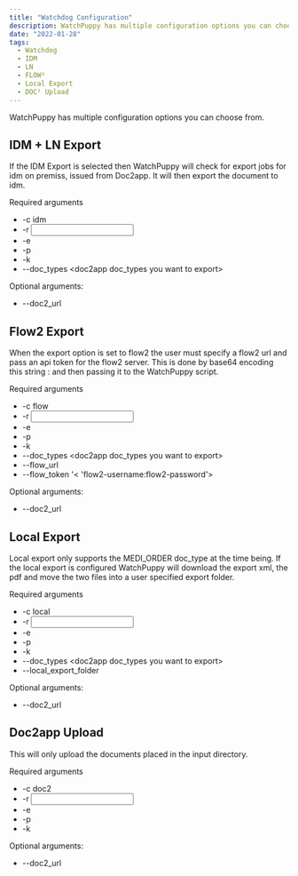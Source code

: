 ```yaml
---
title: "Watchdog Configuration"
description: WatchPuppy has multiple configuration options you can choose from
date: "2022-01-28"
tags:
  - Watchdog
  - IDM
  - LN
  - FLOW²
  - Local Export
  - DOC² Upload
---
```


WatchPuppy has multiple configuration options you can choose from.

## IDM + LN Export

If the IDM Export is selected then WatchPuppy will check for export jobs for idm on premiss, issued from Doc2app. It will then export the document to idm.

Required arguments

- \-c idm
- \-r <input directory>
- \-e <directory for failed docs>
- \-p <directory for processed docs>
- \-k <doc2app api key>
- \--doc\_types <doc2app doc\_types you want to export>

Optional arguments:

- \--doc2\_url <doc2api url>

## Flow2 Export

When the export option is set to flow2 the user must specify a flow2 url and pass an api token for the flow2 server. This is done by base64 encoding this string <flow2-username>:<flow2-password> and then passing it to the WatchPuppy script.

Required arguments

- \-c flow
- \-r <input directory>
- \-e <directory for failed docs>
- \-p <directory for processed docs>
- \-k <doc2app api key>
- \--doc\_types <doc2app doc\_types you want to export>
- \--flow\_url <your flow2 server url>
- \--flow\_token <base64 encode this string within >'< 'flow2-username:flow2-password'>

Optional arguments:

- \--doc2\_url <doc2api url>

## Local Export

Local export only supports the MEDI\_ORDER doc\_type at the time being. If the local export is configured WatchPuppy will download the export xml, the pdf and move the two files into a user specified export folder.

Required arguments

- \-c local
- \-r <input directory>
- \-e <directory for failed docs>
- \-p <directory for processed docs>
- \-k <doc2app api key>
- \--doc\_types <doc2app doc\_types you want to export>
- \--local\_export\_folder <folder for exported docs>

Optional arguments:

- \--doc2\_url <doc2api url>

## Doc2app Upload

This will only upload the documents placed in the input directory.

Required arguments

- \-c doc2
- \-r <input directory>
- \-e <directory for failed docs>
- \-p <directory for processed docs>
- \-k <doc2app api key>

Optional arguments:

- \--doc2\_url <doc2api url>

